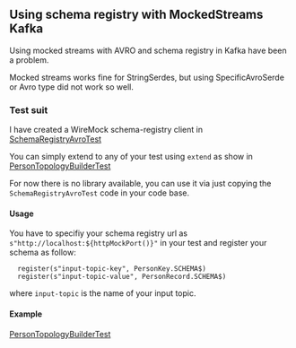 ## Using schema registry with MockedStreams Kafka
Using mocked streams with AVRO and schema registry in Kafka have been a problem.

Mocked streams works fine for StringSerdes, but using SpecificAvroSerde or Avro type did not work so well.

### Test suit 
I have created a WireMock schema-registry client in [SchemaRegistryAvroTest](src/test/scala/kafka/SchemaRegistryAvroTest.scala)

You can simply extend to any of your test using `extend` as show in [PersonTopologyBuilderTest](src/test/scala/kafka/schematest/PersonTopologyBuilderTest.scala)

For now there is no library available, you can use it via just copying the `SchemaRegistryAvroTest` code in your code base.

#### Usage
You have to specifiy your schema registry url as `s"http://localhost:${httpMockPort()}"` in your test and register your schema as follow:

```$scala
  register(s"input-topic-key", PersonKey.SCHEMA$)
  register(s"input-topic-value", PersonRecord.SCHEMA$)
```

where `input-topic` is the name of your input topic.

#### Example
[PersonTopologyBuilderTest](src/test/scala/kafka/schematest/PersonTopologyBuilderTest.scala)

